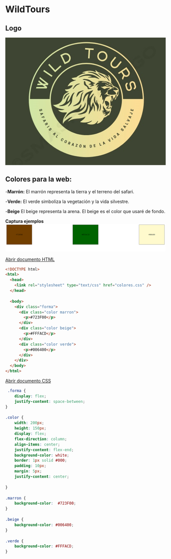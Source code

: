 # WildTours

## Logo

![Logo de WildTours](logotipo.jpg)

## Colores para la web:

-**Marrón:** El marrón representa la tierra y el terreno del safari.

-**Verde:** El verde simboliza la vegetación y la vida silvestre.

-**Beige** El beige representa la arena. El beige es el color que usaré de fondo.

**Captura ejemplos** ![Captura ejemplo colores](captura%20colores.png)

[Abrir documento HTML](../colores/colores.html)

```html
<!DOCTYPE html>
<html>
  <head>
    <link rel="stylesheet" type="text/css" href="colores.css" />
  </head>

  <body>
    <div class="forma">
      <div class="color marron">
        <p>#723F00</p>
      </div>
      <div class="color beige">
        <p>#FFFACD</p>
      </div>
      <div class="color verde">
        <p>#006400</p>
      </div>
    </div>
  </body>
</html>
```
[Abrir documento CSS](../colores/colores.css)

``` css
 .forma {
    display: flex;
    justify-content: space-between;
}

.color {
    width: 200px;
    height: 150px;
    display: flex;
    flex-direction: column;
    align-items: center;
    justify-content: flex-end;
    background-color: white;
    border: 1px solid #000;
    padding: 10px;
    margin: 5px;
    justify-content: center;
   
}

.marron {
    background-color:  #723F00;
}

.beige {
    background-color: #006400;
}

.verde {
    background-color: #FFFACD;
}

```

